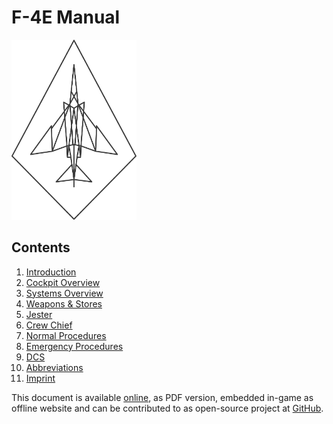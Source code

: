 # F-4E Manual

<!-- markdownlint-disable MD033 -->
<img class="line_art_logo" alt="F4 Line Art" width="200" src="img/f4line_black.svg">
<!-- markdownlint-enable MD033 -->

## Contents

1. [Introduction](intro/introduction.md)
2. [Cockpit Overview](cockpit/overview.md)
3. [Systems Overview](systems/overview.md)
4. [Weapons & Stores](stores/overview.md)
5. [Jester](jester/overview.md)
6. [Crew Chief](crew_chief/overview.md)
7. [Normal Procedures](procedures/overview.md)
8. [Emergency Procedures](emergency_procedures/overwiew.md)
9. [DCS](dcs/overview.md)
10. [Abbreviations](abbreviations.md)
11. [Imprint](imprint.md)

<!-- markdown-link-check-disable -->
This document is available [online](https://f4.manuals.heatblur.se/),
as PDF version,
embedded in-game as offline website and can be contributed to as
open-source project at [GitHub](https://github.com/Heatblur-Simulations/f-4e-manual).
<!-- markdown-link-check-enable -->
